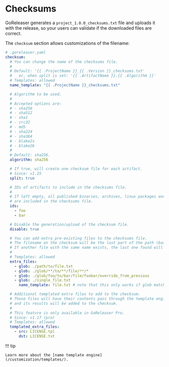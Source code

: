 # Checksums

GoReleaser generates a `project_1.0.0_checksums.txt` file and uploads it with the
release, so your users can validate if the downloaded files are correct.

The `checksum` section allows customizations of the filename:

```yaml
# .goreleaser.yaml
checksum:
  # You can change the name of the checksums file.
  #
  # Default: '{{ .ProjectName }}_{{ .Version }}_checksums.txt'
  #   or, when split is set: '{{ .ArtifactName }}.{{ .Algorithm }}'
  # Templates: allowed
  name_template: "{{ .ProjectName }}_checksums.txt"

  # Algorithm to be used.
  #
  # Accepted options are:
  # - sha256
  # - sha512
  # - sha1
  # - crc32
  # - md5
  # - sha224
  # - sha384
  # - blake2s
  # - blake2b
  #
  # Default: sha256.
  algorithm: sha256

  # If true, will create one checksum file for each artifact.
  # Since: v1.25
  split: true

  # IDs of artifacts to include in the checksums file.
  #
  # If left empty, all published binaries, archives, linux packages and source archives
  # are included in the checksums file.
  ids:
    - foo
    - bar

  # Disable the generation/upload of the checksum file.
  disable: true

  # You can add extra pre-existing files to the checksums file.
  # The filename on the checksum will be the last part of the path (base).
  # If another file with the same name exists, the last one found will be used.
  #
  # Templates: allowed
  extra_files:
    - glob: ./path/to/file.txt
    - glob: ./glob/**/to/**/file/**/*
    - glob: ./glob/foo/to/bar/file/foobar/override_from_previous
    - glob: ./single_file.txt
      name_template: file.txt # note that this only works if glob matches 1 file only

  # Additional templated extra files to add to the checksum.
  # Those files will have their contents pass through the template engine,
  # and its results will be added to the checksum.
  #
  # This feature is only available in GoReleaser Pro.
  # Since: v1.17 (pro)
  # Templates: allowed
  templated_extra_files:
    - src: LICENSE.tpl
      dst: LICENSE.txt
```

!!! tip

    Learn more about the [name template engine](/customization/templates/).
